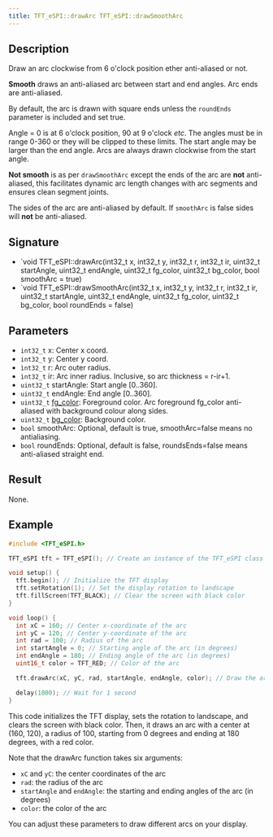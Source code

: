 ```yaml
---
title: TFT_eSPI::drawArc TFT_eSPI::drawSmoothArc
---
```


## Description

Draw an arc clockwise from 6 o'clock position ether anti-aliased or not.

**Smooth** draws an anti-aliased arc between start and end angles. Arc ends are anti-aliased.

By default, the arc is drawn with square ends unless the `roundEnds` parameter is included and set true.

Angle = 0 is at 6 o'clock position, 90 at 9 o'clock *etc*. The angles must be in range 0-360 or they will be clipped to 
these limits. The start angle may be larger than the end angle. Arcs are always drawn clockwise from the start angle.

**Not smooth** is as per `drawSmoothArc` except the ends of the arc are **not** anti-aliased, this facilitates dynamic 
arc length changes with arc segments and ensures clean segment joints.

The sides of the arc are anti-aliased by default. If `smoothArc` is false sides will **not** be anti-aliased.

## Signature

* `void TFT_eSPI::drawArc(int32_t x, int32_t y, int32_t r, int32_t ir, uint32_t startAngle, uint32_t endAngle, 
   uint32_t fg_color, uint32_t bg_color, bool smoothArc = true)
* `void TFT_eSPI::drawSmoothArc(int32_t x, int32_t y, int32_t r, int32_t ir, uint32_t startAngle, uint32_t endAngle,
   uint32_t fg_color, uint32_t bg_color, bool roundEnds = false)

## Parameters

* `int32_t` x: Center x coord.
* `int32_t` y: Center y coord.
* `ìnt32_t` r: Arc outer radius.
* `ìnt32_t` ir: Arc inner radius. Inclusive, so arc thickness = r-ir+1. 
* `uint32_t` startAngle: Start angle [0..360].
* `uint32_t` endAngle: End angle [0..360].
* `uint32_t` [fg_color](../colors.md): Foreground color. Arc foreground fg_color anti-aliased with background colour
   along sides.
* `uint32_t` [bg_color](../colors.md): Background color.
* `bool` smoothArc: Optional, default is true, smoothArc=false means no antialiasing.
* `bool` roundEnds: Optional, default is false, roundsEnds=false means anti-aliased straight end.

## Result

None.

## Example

``` cpp
#include <TFT_eSPI.h>

TFT_eSPI tft = TFT_eSPI(); // Create an instance of the TFT_eSPI class

void setup() {
  tft.begin(); // Initialize the TFT display
  tft.setRotation(1); // Set the display rotation to landscape
  tft.fillScreen(TFT_BLACK); // Clear the screen with black color
}

void loop() {
  int xC = 160; // Center x-coordinate of the arc
  int yC = 120; // Center y-coordinate of the arc
  int rad = 100; // Radius of the arc
  int startAngle = 0; // Starting angle of the arc (in degrees)
  int endAngle = 180; // Ending angle of the arc (in degrees)
  uint16_t color = TFT_RED; // Color of the arc

  tft.drawArc(xC, yC, rad, startAngle, endAngle, color); // Draw the arc

  delay(1000); // Wait for 1 second
}
```

This code initializes the TFT display, sets the rotation to landscape, and clears the screen with black color. Then, it
draws an arc with a center at (160, 120), a radius of 100, starting from 0 degrees and ending at 180 degrees, with a
red color.

Note that the drawArc function takes six arguments:
 
* `xC` and `yC`: the center coordinates of the arc
* `rad`: the radius of the arc
* `startAngle` and `endAngle`: the starting and ending angles of the arc (in degrees)
* `color`: the color of the arc

You can adjust these parameters to draw different arcs on your display.
